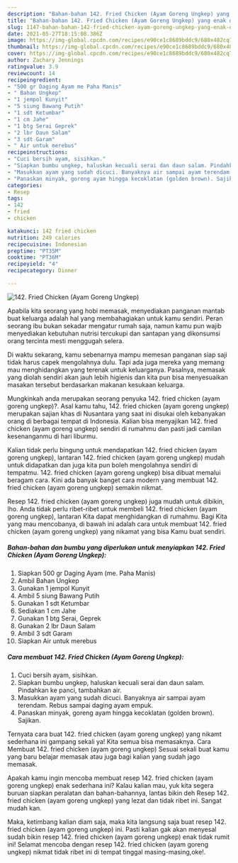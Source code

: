 ```yaml
---
description: "Bahan-bahan 142. Fried Chicken (Ayam Goreng Ungkep) yang enak dan Mudah Dibuat"
title: "Bahan-bahan 142. Fried Chicken (Ayam Goreng Ungkep) yang enak dan Mudah Dibuat"
slug: 1147-bahan-bahan-142-fried-chicken-ayam-goreng-ungkep-yang-enak-dan-mudah-dibuat
date: 2021-05-27T18:15:08.386Z
image: https://img-global.cpcdn.com/recipes/e90ce1c8689bddc9/680x482cq70/142-fried-chicken-ayam-goreng-ungkep-foto-resep-utama.jpg
thumbnail: https://img-global.cpcdn.com/recipes/e90ce1c8689bddc9/680x482cq70/142-fried-chicken-ayam-goreng-ungkep-foto-resep-utama.jpg
cover: https://img-global.cpcdn.com/recipes/e90ce1c8689bddc9/680x482cq70/142-fried-chicken-ayam-goreng-ungkep-foto-resep-utama.jpg
author: Zachary Jennings
ratingvalue: 3.9
reviewcount: 14
recipeingredient:
- "500 gr Daging Ayam me Paha Manis"
- " Bahan Ungkep"
- "1 jempol Kunyit"
- "5 siung Bawang Putih"
- "1 sdt Ketumbar"
- "1 cm Jahe"
- "1 btg Serai Geprek"
- "2 lbr Daun Salam"
- "3 sdt Garam"
- " Air untuk merebus"
recipeinstructions:
- "Cuci bersih ayam, sisihkan."
- "Siapkan bumbu ungkep, haluskan kecuali serai dan daun salam. Pindahkan ke panci, tambahkan air."
- "Masukkan ayam yang sudah dicuci. Banyaknya air sampai ayam terendam. Rebus sampai daging ayam empuk."
- "Panaskan minyak, goreng ayam hingga kecoklatan (golden brown). Sajikan."
categories:
- Resep
tags:
- 142
- fried
- chicken

katakunci: 142 fried chicken 
nutrition: 249 calories
recipecuisine: Indonesian
preptime: "PT35M"
cooktime: "PT36M"
recipeyield: "4"
recipecategory: Dinner

---
```



![142. Fried Chicken (Ayam Goreng Ungkep)](https://img-global.cpcdn.com/recipes/e90ce1c8689bddc9/680x482cq70/142-fried-chicken-ayam-goreng-ungkep-foto-resep-utama.jpg)

Apabila kita seorang yang hobi memasak, menyediakan panganan mantab buat keluarga adalah hal yang membahagiakan untuk kamu sendiri. Peran seorang ibu bukan sekadar mengatur rumah saja, namun kamu pun wajib menyediakan kebutuhan nutrisi tercukupi dan santapan yang dikonsumsi orang tercinta mesti menggugah selera.

Di waktu  sekarang, kamu sebenarnya mampu memesan panganan siap saji tidak harus capek mengolahnya dulu. Tapi ada juga mereka yang memang mau menghidangkan yang terenak untuk keluarganya. Pasalnya, memasak yang diolah sendiri akan jauh lebih higienis dan kita pun bisa menyesuaikan masakan tersebut berdasarkan makanan kesukaan keluarga. 



Mungkinkah anda merupakan seorang penyuka 142. fried chicken (ayam goreng ungkep)?. Asal kamu tahu, 142. fried chicken (ayam goreng ungkep) merupakan sajian khas di Nusantara yang saat ini disukai oleh kebanyakan orang di berbagai tempat di Indonesia. Kalian bisa menyajikan 142. fried chicken (ayam goreng ungkep) sendiri di rumahmu dan pasti jadi camilan kesenanganmu di hari liburmu.

Kalian tidak perlu bingung untuk mendapatkan 142. fried chicken (ayam goreng ungkep), lantaran 142. fried chicken (ayam goreng ungkep) mudah untuk didapatkan dan juga kita pun boleh mengolahnya sendiri di tempatmu. 142. fried chicken (ayam goreng ungkep) bisa dibuat memalui beragam cara. Kini ada banyak banget cara modern yang membuat 142. fried chicken (ayam goreng ungkep) semakin nikmat.

Resep 142. fried chicken (ayam goreng ungkep) juga mudah untuk dibikin, lho. Anda tidak perlu ribet-ribet untuk membeli 142. fried chicken (ayam goreng ungkep), lantaran Kita dapat menghidangkan di rumahmu. Bagi Kita yang mau mencobanya, di bawah ini adalah cara untuk membuat 142. fried chicken (ayam goreng ungkep) yang nikamat yang bisa Kamu buat sendiri.

<!--inarticleads1-->

##### Bahan-bahan dan bumbu yang diperlukan untuk menyiapkan 142. Fried Chicken (Ayam Goreng Ungkep):

1. Siapkan 500 gr Daging Ayam (me. Paha Manis)
1. Ambil  Bahan Ungkep
1. Gunakan 1 jempol Kunyit
1. Ambil 5 siung Bawang Putih
1. Gunakan 1 sdt Ketumbar
1. Sediakan 1 cm Jahe
1. Gunakan 1 btg Serai, Geprek
1. Gunakan 2 lbr Daun Salam
1. Ambil 3 sdt Garam
1. Siapkan  Air untuk merebus




<!--inarticleads2-->

##### Cara membuat 142. Fried Chicken (Ayam Goreng Ungkep):

1. Cuci bersih ayam, sisihkan.
1. Siapkan bumbu ungkep, haluskan kecuali serai dan daun salam. Pindahkan ke panci, tambahkan air.
1. Masukkan ayam yang sudah dicuci. Banyaknya air sampai ayam terendam. Rebus sampai daging ayam empuk.
1. Panaskan minyak, goreng ayam hingga kecoklatan (golden brown). Sajikan.




Ternyata cara buat 142. fried chicken (ayam goreng ungkep) yang nikamt sederhana ini gampang sekali ya! Kita semua bisa memasaknya. Cara Membuat 142. fried chicken (ayam goreng ungkep) Sesuai sekali buat kamu yang baru belajar memasak atau juga bagi kalian yang sudah jago memasak.

Apakah kamu ingin mencoba membuat resep 142. fried chicken (ayam goreng ungkep) enak sederhana ini? Kalau kalian mau, yuk kita segera buruan siapkan peralatan dan bahan-bahannya, lantas bikin deh Resep 142. fried chicken (ayam goreng ungkep) yang lezat dan tidak ribet ini. Sangat mudah kan. 

Maka, ketimbang kalian diam saja, maka kita langsung saja buat resep 142. fried chicken (ayam goreng ungkep) ini. Pasti kalian gak akan menyesal sudah bikin resep 142. fried chicken (ayam goreng ungkep) enak tidak rumit ini! Selamat mencoba dengan resep 142. fried chicken (ayam goreng ungkep) nikmat tidak ribet ini di tempat tinggal masing-masing,oke!.


